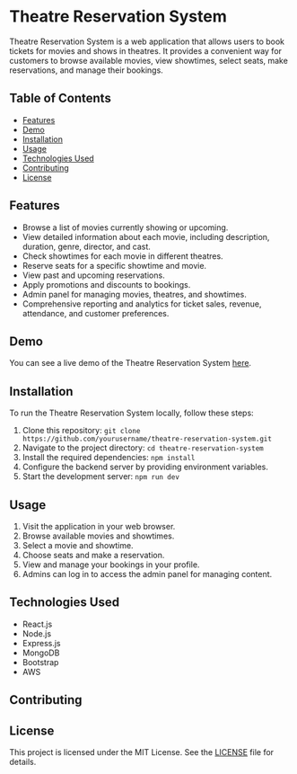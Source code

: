 # Theatre Reservation System

Theatre Reservation System is a web application that allows users to book tickets for movies and shows in theatres. It provides a convenient way for customers to browse available movies, view showtimes, select seats, make reservations, and manage their bookings.

## Table of Contents

- [Features](#features)
- [Demo](#demo)
- [Installation](#installation)
- [Usage](#usage)
- [Technologies Used](#technologies-used)
- [Contributing](#contributing)
- [License](#license)

## Features

- Browse a list of movies currently showing or upcoming.
- View detailed information about each movie, including description, duration, genre, director, and cast.
- Check showtimes for each movie in different theatres.
- Reserve seats for a specific showtime and movie.
- View past and upcoming reservations.
- Apply promotions and discounts to bookings.
- Admin panel for managing movies, theatres, and showtimes.
- Comprehensive reporting and analytics for ticket sales, revenue, attendance, and customer preferences.

## Demo

You can see a live demo of the Theatre Reservation System [here](#insert-link-to-demo).

## Installation

To run the Theatre Reservation System locally, follow these steps:

1. Clone this repository: `git clone https://github.com/yourusername/theatre-reservation-system.git`
2. Navigate to the project directory: `cd theatre-reservation-system`
3. Install the required dependencies: `npm install`
4. Configure the backend server by providing environment variables.
5. Start the development server: `npm run dev`

## Usage

1. Visit the application in your web browser.
2. Browse available movies and showtimes.
3. Select a movie and showtime.
4. Choose seats and make a reservation.
5. View and manage your bookings in your profile.
6. Admins can log in to access the admin panel for managing content.

## Technologies Used

- React.js
- Node.js
- Express.js
- MongoDB
- Bootstrap
- AWS

## Contributing

## License

This project is licensed under the MIT License. See the [LICENSE](LICENSE) file for details.
